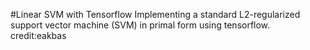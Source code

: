 #Linear SVM with Tensorflow
Implementing a standard L2-regularized support vector machine (SVM) in primal form using tensorflow.
credit:eakbas
